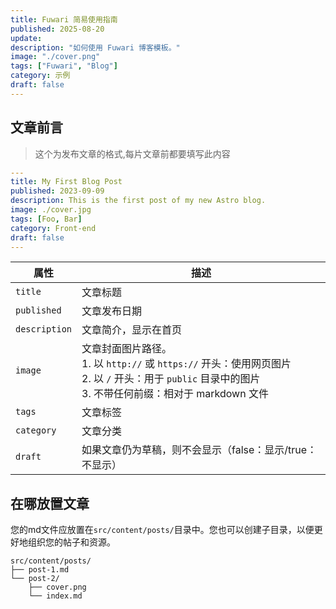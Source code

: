```yaml
---
title: Fuwari 简易使用指南
published: 2025-08-20
update: 
description: "如何使用 Fuwari 博客模板。"
image: "./cover.png"
tags: ["Fuwari", "Blog"]
category: 示例
draft: false
---
```



## 文章前言
> 这个为发布文章的格式,每片文章前都要填写此内容

```yaml
---
title: My First Blog Post
published: 2023-09-09
description: This is the first post of my new Astro blog.
image: ./cover.jpg
tags: [Foo, Bar]
category: Front-end
draft: false
---
```

| 属性 | 描述 |
|---------------|--------------------------------------------------------------------------------------------------------------------------------------------------------------------------------------------|
| `title` | 文章标题 |
| `published` | 文章发布日期 |
| `description` | 文章简介，显示在首页 |
| `image` | 文章封面图片路径。<br/>1. 以 `http://` 或 `https://` 开头：使用网页图片<br/>2. 以 `/` 开头：用于 `public` 目录中的图片<br/>3. 不带任何前缀：相对于 markdown 文件 |
| `tags` | 文章标签 |
| `category` | 文章分类 |
| `draft` | 如果文章仍为草稿，则不会显示（false：显示/true：不显示）|

## 在哪放置文章



您的md文件应放置在`src/content/posts/`目录中。您也可以创建子目录，以便更好地组织您的帖子和资源。

```
src/content/posts/
├── post-1.md
└── post-2/
    ├── cover.png
    └── index.md
```
